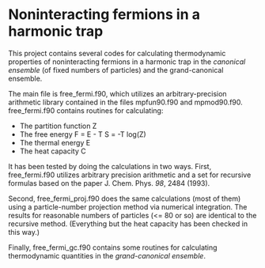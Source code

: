 # Noninteracting fermions in a harmonic trap

This project contains several codes for calculating thermodynamic properties of
noninteracting fermions in a harmonic trap in the *canonical ensemble* (of fixed
numbers of particles) and the grand-canonical ensemble.

The main file is free_fermi.f90, which utilizes an arbitrary-precision
arithmetic library contained in the files mpfun90.f90 and mpmod90.f90. 
free_fermi.f90 contains routines for calculating:

   - The partition function Z
   - The free energy F = E - T S = -T log(Z)
   - The thermal energy E
   - The heat capacity C

It has been tested by doing the calculations in two ways. First, free_fermi.f90
utilizes arbitrary precision arithmetic and a set for recursive formulas based on
the paper J. Chem. Phys. *98*, 2484 (1993). 

Second, free_fermi_proj.f90 does the same calculations (most of them) using a
particle-number projection method via numerical integration. The results for
reasonable numbers of particles (<= 80 or so) are identical to the recursive
method. (Everything but the heat capacity has been checked in this way.)

Finally, free_fermi_gc.f90 contains some routines for calculating thermodynamic
quantities in the *grand-canonical ensemble*.



